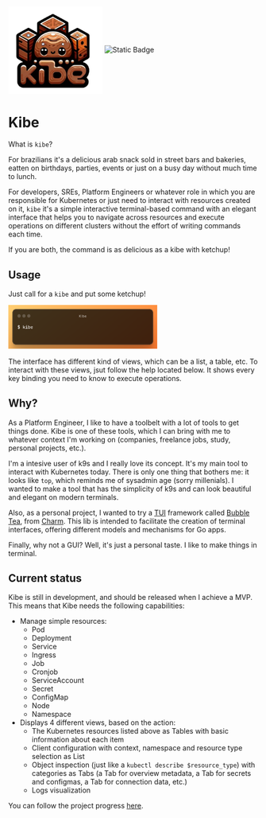 <img src="assets/kibe_logo.png" alt="drawing" width="190" style="vertical-align:middle"/>

<img alt="Static Badge" src="https://img.shields.io/badge/development_status-alpha-995b3c?style=flat">

# Kibe

What is `kibe`?  

For brazilians it's a delicious arab snack sold in street bars and bakeries, eatten on birthdays, parties, events or just on a busy day without much time to lunch.  

For developers, SREs, Platform Engineers or whatever role in which you are responsible for Kubernetes or just need to interact with resources created on it, `kibe` it's a simple interactive terminal-based command with an elegant interface that helps you to navigate across resources and execute operations on different clusters without the effort of writing commands each time.

If you are both, the command is as delicious as a kibe with ketchup!  

## Usage

Just call for a `kibe` and put some ketchup!

<img src="assets/kibe_command.png" alt="drawing" width="300"/>

The interface has different kind of views, which can be a list, a table, etc. To interact with these views, jsut follow the help located below. It shows every key binding you need to know to execute operations.

## Why?

As a Platform Engineer, I like to have a toolbelt with a lot of tools to get things done. Kibe is one of these tools, which I can bring with me to whatever context I'm working on (companies, freelance jobs, study, personal projects, etc.).

I'm a intesive user of k9s and I really love its concept. It's my main tool to interact with Kubernetes today. There is only one thing that bothers me: it looks like `top`, which reminds me of sysadmin age (sorry millenials). I wanted to make a tool that has the simplicity of k9s and can look beautiful and elegant on modern terminals.  

Also, as a personal project, I wanted to try a [TUI](https://en.wikipedia.org/wiki/Text-based_user_interface) framework called [Bubble Tea](https://github.com/charmbracelet/bubbletea), from [Charm](https://charm.sh/). This lib is intended to facilitate the creation of terminal interfaces, offering different models and mechanisms for Go apps.  

Finally, why not a GUI? Well, it's just a personal taste. I like to make things in terminal.

## Current status

Kibe is still in development, and should be released when I achieve a MVP. This means that Kibe needs the following capabilities:

- Manage simple resources:
  - Pod
  - Deployment
  - Service
  - Ingress
  - Job
  - Cronjob
  - ServiceAccount
  - Secret
  - ConfigMap
  - Node
  - Namespace
- Displays 4 different views, based on the action:
  - The Kubernetes resources listed above as Tables with basic information about each item
  - Client configuration with context, namespace and resource type selection as List
  - Object inspection (just like a `kubectl describe $resource_type`) with categories as Tabs (a Tab for overview metadata, a Tab for secrets and configmas, a Tab for connection data, etc.)
  - Logs visualization

You can follow the project progress [here](https://github.com/users/momarques/projects/1).